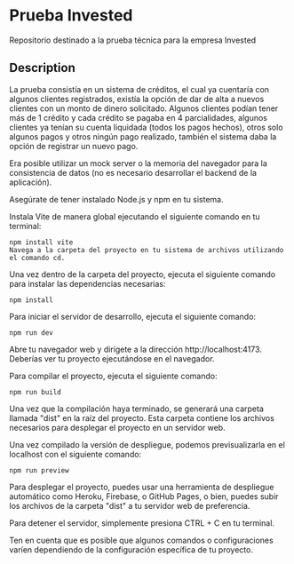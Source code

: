 
# Prueba Invested

Repositorio destinado a la prueba técnica para la empresa Invested

## Description

La prueba consistía en un sistema de créditos, el cual ya cuentaría con algunos clientes registrados, existía la opción de dar de alta a nuevos clientes con un monto de dinero solicitado. Algunos clientes podían tener más de 1 crédito y cada crédito se pagaba en 4 parcialidades, algunos clientes ya tenían su cuenta liquidada (todos los pagos hechos), otros solo algunos pagos y otros ningún pago realizado, también el sistema daba la opción de registrar un nuevo pago.

Era posible utilizar un mock server o la memoria del navegador para la consistencia de datos (no es necesario desarrollar el backend de la aplicación).

Asegúrate de tener instalado Node.js y npm en tu sistema.

Instala Vite de manera global ejecutando el siguiente comando en tu terminal:

```
npm install vite 
Navega a la carpeta del proyecto en tu sistema de archivos utilizando el comando cd.
```

Una vez dentro de la carpeta del proyecto, ejecuta el siguiente comando para instalar las dependencias necesarias:

```
npm install
```
Para iniciar el servidor de desarrollo, ejecuta el siguiente comando:

```
npm run dev
```
Abre tu navegador web y dirígete a la dirección http://localhost:4173. Deberías ver tu proyecto ejecutándose en el navegador.

Para compilar el proyecto, ejecuta el siguiente comando:

```
npm run build
```
Una vez que la compilación haya terminado, se generará una carpeta llamada "dist" en la raíz del proyecto. Esta carpeta contiene los archivos necesarios para desplegar el proyecto en un servidor web.

Una vez compilado la versión de despliegue, podemos previsualizarla en el localhost con el siguiente comando:


```
npm run preview
```

Para desplegar el proyecto, puedes usar una herramienta de despliegue automático como Heroku, Firebase, o GitHub Pages, o bien, puedes subir los archivos de la carpeta "dist" a tu servidor web de preferencia.

Para detener el servidor, simplemente presiona CTRL + C en tu terminal.

Ten en cuenta que es posible que algunos comandos o configuraciones varíen dependiendo de la configuración específica de tu proyecto.
